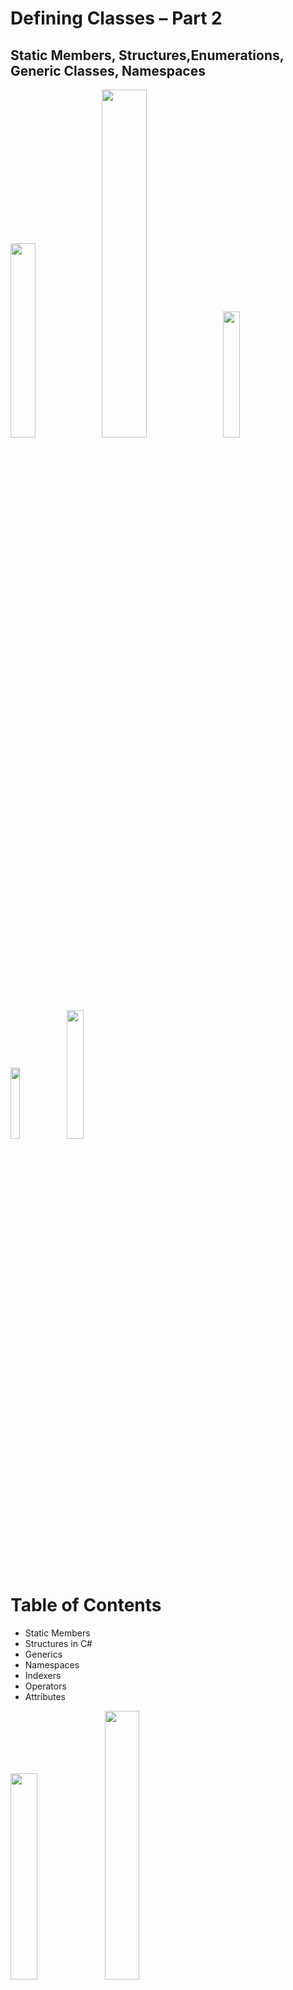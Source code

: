 <!-- section start -->
<!-- attr: { id:'', class:'slide-title', showInPresentation:'True', hasScriptWrapper:'True', style:'' } -->
# Defining Classes – Part 2
## Static Members, Structures,Enumerations, Generic Classes, Namespaces
<img class="slide-image" src="\imgs\pic00.png" style="top:-0.12%; left:82.46%; width:28.21%; z-index:-1" />
<img class="slide-image" src="\imgs\pic01.png" style="top:53.77%; left:64.56%; width:37.78%; z-index:-1" />
<img class="slide-image" src="\imgs\pic02.png" style="top:3.83%; left:18.10%; width:22.74%; z-index:-1" />
<img class="slide-image" src="\imgs\pic03.png" style="top:49.37%; left:92.63%; width:17.08%; z-index:-1" />
<img class="slide-image" src="\imgs\pic04.png" style="top:1.97%; left:50.44%; width:22.96%; z-index:-1" />
<div class="signature">
	<p class="signature-course"></p>
	<p class="signature-initiative"></p>
	<a href="" class="signature-link"></a>
</div>




<!-- section start -->
<!-- attr: { id:'', class:'', showInPresentation:'True', hasScriptWrapper:'True', style:'' } -->
# Table of Contents
- Static Members
- Structures in C#
- Generics
- Namespaces
- Indexers
- Operators
- Attributes
<img class="slide-image" src="\imgs\pic05.png" style="top:41.43%; left:70.17%; width:29.09%; z-index:-1" />
<img class="slide-image" src="\imgs\pic06.png" style="top:15.06%; left:65.56%; width:33.23%; z-index:-1" />




<!-- section start -->
<!-- attr: { id:'', class:'slide-section', showInPresentation:'True', hasScriptWrapper:'True', style:'' } -->
# Static Members
## Static vs. Instance Members
<img class="slide-image" src="\imgs\pic07.png" style="top:52%; left:39.30%; width:25%; z-index:-1" />


<!-- attr: { id:'', class:'', showInPresentation:'True', hasScriptWrapper:'True', style:'' } -->
# Static Members
- Static members are associated with a type rather than with an instance
  - Defined with the modifier **static**
- Static can be used for
  - Fields
  - Properties
  - Methods
  - Events
  - Constructors
<img class="slide-image" src="\imgs\pic08.png" style="top:42.31%; left:66.43%; width:35.92%; z-index:-1" />


<!-- attr: { id:'', class:'', showInPresentation:'True', hasScriptWrapper:'False', style:'' } -->
# Static vs. Non-Static
- **Static**:
  - Associated with a type, not with an instance
- **Non-Static**:
  - The opposite, associated with an instance
- **Static**:
  - Initialized just before the type is used for the first time
- **Non-Static**:
  - Initialized when the constructor is called


<!-- attr: { id:'', class:'', showInPresentation:'True', hasScriptWrapper:'True', style:'' } -->
# Static Members – _Example_

```cs
static class SqrtPrecalculated
{
   public const int MAX_VALUE = 10000;

   // Static field
   private static int[] sqrtValues;

   // Static constructor
   static SqrtPrecalculated()
   {
      sqrtValues = new int[MAX_VALUE + 1];
      for (int i = 0; i < sqrtValues.Length; i++)
      {
         sqrtValues[i] = (int)Math.Sqrt(i);
      }
   }
```
_(example continues)_

<img class="slide-image" src="\imgs\pic09.png" style="top:10.80%; left:85.14%; width:21.32%; z-index:0" />


<!-- attr: { id:'', class:'', showInPresentation:'True', hasScriptWrapper:'True', style:'' } -->
<!-- # Static Members – _Example_ -->

```cs
   // Static method
   public static int GetSqrt(int value)
   {
      return sqrtValues[value];
   }
}

class SqrtTest
{
   static void Main()
   {
	    Console.WriteLine(
         SqrtPrecalculated.GetSqrt(254));
      // Result: 15
   }
}
```

<img class="slide-image" src="\imgs\pic10.png" style="top:13.22%; left:79.64%; width:24.58%; z-index:0" />


<!-- attr: { id:'', class:'slide-section demo', showInPresentation:'True', hasScriptWrapper:'True', style:'' } -->
# Static Members
## [Demo]()
<img class="slide-image" src="\imgs\pic11.png" style="top:52%; left:28.07%; width:40%; z-index:-1" />




<!-- section start -->
<!-- attr: { id:'', class:'slide-section', showInPresentation:'True', hasScriptWrapper:'True', style:'' } -->
# C# Structures
<img class="slide-image" src="\imgs\pic12.png" style="top:42%; left:32.75%; width:35%; z-index:-1" />


<!-- attr: { id:'', class:'', showInPresentation:'True', hasScriptWrapper:'False', style:'' } -->
# C# Structures
- What is a **structure** in C#?
  - A **value data type** (behaves like a primitive type)
    - _Examples_ of structures: **int**, **double**, **DateTime**
    - Classes are reference types
  - Declared by the keyword **struct**
  - Structures, like classes, have properties, methods, fields, constructors, events, …
  - Always have a parameterless constructor
    - It cannot be removed
  - Mostly used to store data (bunch of fields)


<!-- attr: { id:'', class:'', showInPresentation:'True', hasScriptWrapper:'False', style:'' } -->
# C# Structures – _Example_

```cs
struct Point
{
   public int X { get; set; }
   public int Y { get; set; }
}

struct Color
{
   public byte RedValue { get; set; }
   public byte GreenValue { get; set; }
   public byte BlueValue { get; set; }
}

enum Edges { Straight, Rounded }
```

_(example continues)_


<!-- attr: { id:'', class:'', showInPresentation:'True', hasScriptWrapper:'False', style:'' } -->
<!-- # C# Structures – _Example_ -->

```cs
struct Square
{
   public Point Location { get; set; }
   public int Size { get; set; }
   public Color SurfaceColor { get; set; }
   public Color BorderColor { get; set; }
   public Edges Edges { get; set; }
   public Square(Point location, int size,
     Color surfaceColor, Color borderColor,
     Edges edges) : this()
   {
      this.Location = location;
      this.Size = size;
      this.SurfaceColor = surfaceColor;
      this.BorderColor = borderColor;
      this.Edges = edges;
   }
}
```



<!-- attr: { id:'', class:'slide-section demo', showInPresentation:'True', hasScriptWrapper:'True', style:'' } -->
# C# Structures
## [Demo]()
<img class="slide-image" src="\imgs\pic13.png" style="top:52%; left:33%; width:35%; z-index:-1" />




<!-- section start -->
<!-- attr: { id:'', class:'slide-section', showInPresentation:'True', hasScriptWrapper:'True', style:'' } -->
# Generic Classes
<img class="slide-image" src="\imgs\pic15.png" style="top:42%; left:35%; width:33.46%; z-index:-1" />


<!-- attr: { id:'', class:'', showInPresentation:'True', hasScriptWrapper:'False', style:'' } -->
# What are Generics?
- **Generics** allow defining parameterized classes that process data of unknown (generic) type
  - The class can be instantiated (specialized) with different particular types
  - _Example_: **List<T>** &rarr; **List<int>** / **List<string>** / **List<Student>**
- Generics are also known as "**parameterized** **types**" or "**template types**"
  - Similar to the templates in C++
  - Similar to the generics in Java


<!-- attr: { id:'', class:'', showInPresentation:'True', hasScriptWrapper:'True', style:'' } -->
# Generics – _Example_

```cs
public class GenericList<T>
{
  public void Add(T element) { … }
}
class GenericList_Example_
{
  static void Main()
  {
    // Declare a list of type int
    GenericList<int> intList =
      new GenericList<int>();
    // Declare a list of type string
    GenericList<string> stringList =
      new GenericList<string>();
  }
}
```

<div class="fragment balloon" style="top:11.07%; left:59.72%; width:39.89%">**T** is an unknown type, parameter of the class</div>
<div class="fragment balloon" style="top:28.07%; left:52.63%; width:39.89%">**T** can be used in any method in the class</div>
<div class="fragment balloon" style="top:43.31%; left:67.86%; width:31.75%">**T** can be replaced with **int** during the instantiation</div>


<!-- attr: { id:'', class:'slide-section demo', showInPresentation:'True', hasScriptWrapper:'True', style:'' } -->
# Generic Classes
<img class="slide-image" src="\imgs\pic18.png" style="top:42%; left:20.39%; width:60.57%; z-index:-1" />


<!-- attr: { id:'', class:'', showInPresentation:'True', hasScriptWrapper:'False', style:'' } -->
# Defining Generic Classes
- Generic class declaration:

```cs
class MyClass <type-parameter-list> : class-base
where <type-parameter-constraints-clauses>
{
  // Class body
}
```

- _Example_:


```cs
class MyClass<T> : BaseClass
where T : new()
{
  // Class body
}
```



<!-- attr: { id:'', class:'', showInPresentation:'True', hasScriptWrapper:'False', style:'' } -->
# Generic Constraints Syntax
- Parameter constraints clause:

```cs
public SomeGenericClass<some parameters>
where type-parameter : primary-constraint,
	secondary-constraints,
	constructor-constraint
```

- _Example_:

```cs
public class MyClass<T>
where T: class, IEnumerable<T>, new()
{…}
```

<!-- attr: { id:'', class:'', showInPresentation:'True', hasScriptWrapper:'False', style:'' } -->
# Generic Constraints
- Primary constraint:
  - **class** (reference type parameters)
  - **struct** (value type parameters)
- Secondary constraints:
  - Interface derivation
  - Base class derivation
- Constructor constraint:
  - **new()** – parameterless constructor constraint


<!-- attr: { id:'', class:'slide-section demo', showInPresentation:'True', hasScriptWrapper:'True', style:'' } -->
# Generic Constraints
## [Demo]()
<img class="slide-image" src="\imgs\pic19.png" style="top:52%; left:7.16%; width:92.30%; z-index:-1" />


<!-- attr: { id:'', class:'', showInPresentation:'True', hasScriptWrapper:'False', style:'' } -->
# Generic Method – _Example_

```cs
public static T Min<T>(T first, T second)
    where T : IComparable<T>
{
    if (first.CompareTo(second) <= 0)
       return first;
    else
       return second;
}
static void Main()
{
    int i = 5;
    int j = 7;
    int min = Min<int>(i, j);
}
```



<!-- attr: { id:'', class:'slide-section demo', showInPresentation:'True', hasScriptWrapper:'True', style:'' } -->
# Generic Methods
## [Demo]()
<img class="slide-image" src="\imgs\pic20.png" style="top:52%; left:30%; width:40%; z-index:-1" />




<!-- section start -->
<!-- attr: { id:'', class:'slide-section', showInPresentation:'True', hasScriptWrapper:'True', style:'' } -->
# Namespaces
<img class="slide-image" src="\imgs\pic21.png" style="top:42%; left:60.82%; width:25%; z-index:-1" />
<img class="slide-image" src="\imgs\pic22.png" style="top:42%; left:12.16%; width:34.20%; z-index:-1" />


<!-- attr: { id:'', class:'', showInPresentation:'True', hasScriptWrapper:'False', style:'' } -->
# Namespaces
- **Namespaces** logically group type definitions
  - May contain classes, structures, interfaces, enumerators and other types and namespaces
  - Can not contain methods and data directly
  - Can be allocated in one or several files
- Namespaces in .NET are similar to namespaces in C++ and packages in Java
- Allows definition of types with duplicated names
  - E.g. a type named **Button** is found in Windows Forms, in WPF and in ASP.NET Web Forms


<!-- attr: { id:'', class:'', showInPresentation:'True', hasScriptWrapper:'False', style:'' } -->
# Including Namespaces
- Including a namespace
  - The **using** directive is put at the start of the file

  ```cs
  using System.Windows.Forms;
  ```

  - **using** allows direct use of all types in the namespace
  - Including is applied to the current file
  - The directive is written at the begging of the file
  - When includes a namespace with **using** its subset of namespaces is not included





<!-- attr: { id:'', class:'', showInPresentation:'True', hasScriptWrapper:'False', style:'' } -->
<!-- # Including Namespaces -->
- Types, placed in namespaces, can be used and without **using** directive, by their full name:

```cs
System.IO.StreamReader reader =
    System.IO.File.OpenText("file.txt");
```

- **using** can create alias for namespaces :

```cs
using IO = System.IO;
using WinForms = System.Windows.Forms;
IO.StreamReader reader =
    IO.File.OpenText("file.txt");
WinForms.Form form = new WinForms.Form();
```


<!-- attr: { id:'', class:'', showInPresentation:'True', hasScriptWrapper:'False', style:'' } -->
# Defining Namespaces
- Divide the types in your applications into namespaces
  - When the types are too much (more than 15-20)
  - Group the types logically in namespaces according to their purpose
- Use nested namespaces when the types are too much
  - E.g. for Tetris game you may have the following namespaces: **Tetris.Core**, **Tetris.Web**, **Tetris.Win8**, **Tetris.HTML5Client**


<!-- attr: { id:'', class:'', showInPresentation:'True', hasScriptWrapper:'False', style:'' } -->
<!-- # Defining Namespaces -->
- Distribute all public types in files identical with their names
  - E.g. the class **Student** should be in the file **Student.cs**
- Arrange the files in directories, corresponding to their namespaces
  - The directory structure from your project course-code have to reflect the structure of the defined namespaces


<!-- attr: { id:'', class:'', showInPresentation:'True', hasScriptWrapper:'False', style:'' } -->
# Namespaces – _Example_

```cs
namespace SofiaUniversity.Data
{
    public struct Faculty
    {
        // …
    }
    public class Student
    {
        // …
    }
    public class Professor
    {
        // …
    }
    public enum Specialty
    {
        // …
    }
}
```



<!-- attr: { id:'', class:'', showInPresentation:'True', hasScriptWrapper:'False', style:'font-size: 40px;' } -->
<!-- # Namespaces – _Example_ -->

```cs
namespace SofiaUniversity.UI
{
    public class StudentAdminForm : System.Windows.Forms.Form
    {
        // …
    }
    public class ProfessorAdminForm : System.Windows.Forms.Form
    {
        // …
    }
}
namespace SofiaUniversity
{
    public class AdministrationSystem
    {
        public static void Main()
        {
             // …
        }
    }
}
```



<!-- attr: { id:'', class:'', showInPresentation:'True', hasScriptWrapper:'True', style:'' } -->
<!-- # Namespaces – _Example_ -->
- Recommended directory structure and classes organization in them
<img class="slide-image" src="\imgs\pic23.png" style="top:25.56%; left:25.18%; width:53.33%; z-index:-1; background-color: white;" />


<!-- attr: { id:'', class:'slide-section demo', showInPresentation:'True', hasScriptWrapper:'True', style:'' } -->
# Namespaces
## [Demo]()
<img class="slide-image" src="\imgs\pic24.png" style="top:42%; left:8.42%; width:35%; z-index:-1" />
<img class="slide-image" src="\imgs\pic25.png" style="top:42%; left:57.40%; width:40%; z-index:-1" />




<!-- section start -->
<!-- attr: { id:'', class:'slide-section', showInPresentation:'True', hasScriptWrapper:'True', style:'' } -->
# Indexers
<img class="slide-image" src="\imgs\pic26.png" style="top:42%; left:32%; width:35%; z-index:-1" />


<!-- attr: { id:'', class:'', showInPresentation:'True', hasScriptWrapper:'False', style:'' } -->
# Indexers
- **Indexers** provide indexed access class data
  - Predefine the **[]** operator for certain type
    - Like when accessing array elements

```cs
IndexedType t = new IndexedType(50);
int i = t[5];
t[0] = 42;
```

  - Can accept one or multiple parameters
  - Defining an indexer:


```cs
personInfo["Nikolay Kostov", 25]
```


```cs
public int this [int index] { … }
```



<!-- attr: { id:'', class:'', showInPresentation:'True', hasScriptWrapper:'False', style:'' } -->
# Indexers – _Example_

```cs
struct BitArray32
{
    private uint value;
    // Indexer declaration
    public int this [int index]
    {
        get
        {
            if (index >= 0 && index <= 31)
            {
                // Check the bit at position index
                if ((value & (1 << index)) == 0)
                   return 0;
                else
		     return 1;
            }
```

_(the example continues)_


<!-- attr: { id:'', class:'', showInPresentation:'True', hasScriptWrapper:'False', style:'' } -->
<!-- # Indexers – _Example_ -->

```cs
    else
    {
        throw new IndexOutOfRangeException(
        String.Format("Index {0} is invalid!", index));
    }
}
set
{
    if (index < 0 || index > 31)
        throw new IndexOutOfRangeException(
         String.Format("Index {0} is invalid!", index));
    if (value < 0 || value > 1)
        throw new ArgumentException(
         String.Format("Value {0} is invalid!", value));       
    // Clear the bit at position index
    value &= ~((uint)(1 << index));
    // Set the bit at position index to value
    value |= (uint)(value << index);
}
```



<!-- attr: { id:'', class:'slide-section demo', showInPresentation:'True', hasScriptWrapper:'True', style:'' } -->
# Indexers
## [Demo]()

<!-- section start -->
<!-- attr: { id:'', class:'slide-section', showInPresentation:'True', hasScriptWrapper:'True', style:'' } -->
# Operators Overloading
<img class="slide-image" src="\imgs\pic28.png" style="top:42%; left:9.71%; width:58.18%; z-index:-1" />
<img class="slide-image" src="\imgs\pic29.png" style="top:42%; left:68.23%; width:33.95%; z-index:-1" />


<!-- attr: { id:'', class:'', showInPresentation:'True', hasScriptWrapper:'False', style:'' } -->
# Overloading Operators
- In C# some operators can be **overloaded**(**redefined**) by developers
  - The priority of operators can not be changed
  - Not all operators can be overloaded
- Overloading an operator in C#
  - Looks like a static method with 2 operands:

```cs
public static Matrix operator *(Matrix m1, Matrix m2)
{
    return new m1.Multiply(m2);
}
```



<!-- attr: { id:'', class:'', showInPresentation:'True', hasScriptWrapper:'False', style:'' } -->
<!-- # Overloading Operators -->
- Overloading is allowed on:
  - Unary operators

```cs
+, -, !, ~, ++, --, true and false
```

- Binary  operators
- Operators for type conversion
  - Implicit type conversion
  - Explicit type conversion **(type)**




```cs
+, -, *, /, %, &, |, ^, <<, >>, ==, !=, >, <, >= and <=
```



<!-- attr: { id:'', class:'', showInPresentation:'True', hasScriptWrapper:'False', style:'' } -->
# Overloading Operators – _Example_

```cs
public static Fraction operator -(Fraction f1,Fraction f2)
{
    long num = f1.numerator * f2.denominator -
    f2.numerator * f1.denominator;
    long denom = f1.denominator * f2.denominator;
    return new Fraction(num, denom);
}
public static Fraction operator *(Fraction f1,Fraction f2)
{
    long num = f1.numerator * f2.numerator;
    long denom = f1.denominator * f2.denominator;
    return new Fraction(num, denom);
}
```

_(the example continues)_



<!-- attr: { id:'', class:'', showInPresentation:'True', hasScriptWrapper:'False', style:'' } -->
<!-- # Overloading Operators – _Example_ -->

```cs
// Unary minus operator
public static Fraction operator -(Fraction fraction)
{
    long num = -fraction.numerator;
    long denom = fraction.denominator;
    return new Fraction(num, denom);
}
// Operator ++ (the same for prefix and postfix form)
public static Fraction operator ++(Fraction fraction)
{
    long num = fraction.numerator + 	fraction.denominator;
    long denom = Frac.denominator;
    return new Fraction(num, denom);
}				
```



<!-- attr: { id:'', class:'slide-section demo', showInPresentation:'True', hasScriptWrapper:'True', style:'' } -->
# Overloading Operators
## [Demo]()
<img class="slide-image" src="\imgs\pic30.png" style="top:52%; left:30%; width:40%; z-index:-1" />




<!-- section start -->
<!-- attr: { id:'', class:'slide-section', showInPresentation:'True', hasScriptWrapper:'True', style:'' } -->
# Attributes
## Applying Attributes to Code Elements
<img class="slide-image" src="\imgs\pic31.png" style="top:52%; left:54.73%; width:35%; z-index:-1" />
<img class="slide-image" src="\imgs\pic32.png" style="top:52%; left:11.23%; width:28%; z-index:-1" />


<!-- attr: { id:'', class:'', showInPresentation:'True', hasScriptWrapper:'False', style:'' } -->
# What are Attributes?
- .NET **attributes** are:
  - Declarative tags for attaching descriptive information in the declarations in the code
  - Saved in the assembly at compile time
    - Objects derived from **System.Attribute**
  - Can be accessed at runtime (through **reflection**) and manipulated by many tools
- Developers can define custom attributes


<!-- attr: { id:'', class:'', showInPresentation:'True', hasScriptWrapper:'False', style:'' } -->
# Applying Attributes – _Example_
- Attribute`s name is surrounded by square brackets **[]**
  - Placed before their target declaration

  ```cs
  [Flags] // System.FlagsAttribute
  public enum FileAccess
  {
      Read = 1,
      Write = 2,
      ReadWrite = Read | Write
  }
  ```

- **[Flags]** attribute indicates that the enum type can be treated like a set of bit flags


<!-- attr: { id:'', class:'', showInPresentation:'True', hasScriptWrapper:'False', style:'' } -->
<!-- # Attributes with Parameters -->
- Attributes can accept parameters for their constructors and public properties

```cs
[DllImport("user32.dll", EntryPoint="MessageBox")]
public static extern int ShowMessageBox(int hWnd,
    string text, string caption, int type);
…
ShowMessageBox(0, "Some text", "Some caption", 0);
```

- The **[DllImport]** attribute refers to:
  - **System.Runtime.InteropServices.DllImportAttribute**
  - "**user32.dll**" is passed to the constructor
  - "**MessageBox**" value is assigned to **EntryPoint**


<!-- attr: { id:'', class:'', showInPresentation:'True', hasScriptWrapper:'False', style:'' } -->
# Set a Target to an Attribute
- Attributes can specify its target declaration:

```cs
// target "assembly"
[assembly: AssemblyTitle("Attributes Demo")]
[assembly: AssemblyCompany("DemoSoft")]
[assembly: AssemblyProduct("Entreprise Demo Suite")]
[assembly: AssemblyVersion("2.0.1.37")]
[Serializable] // [type: Serializable]
class TestClass
{
    [NonSerialized] // [field: NonSerialized]
    private int status;
}
```

  - See the **Properties/AssemblyInfo.cs** file


<!-- attr: { id:'', class:'slide-section demo', showInPresentation:'True', hasScriptWrapper:'True', style:'' } -->
# Using Attributes
## [Demo]()
<img class="slide-image" src="\imgs\pic34.png" style="top:42%; left:63.92%; width:21.27%; z-index:-1" />
<img class="slide-image" src="\imgs\pic35.png" style="top:42%; left:15.38%; width:19.89%; z-index:-1" />


<!-- attr: { id:'', class:'', showInPresentation:'True', hasScriptWrapper:'False', style:'' } -->
# Custom Attributes
- .NET developers can define their own **custom attributes**
  - Must inherit from **System.Attribute** class
  - Their names must end with '**Attribute**'
  - Possible targets must be defined via **[AttributeUsage]**
  - Can define constructors with parameters
  - Can define public fields and properties


<!-- attr: { id:'', class:'', showInPresentation:'True', hasScriptWrapper:'False', style:'' } -->
# Custom Attributes – _Example_

```cs
[AttributeUsage(AttributeTargets.Struct |
  AttributeTargets.Class | AttributeTargets.Interface,
  AllowMultiple = true)]
public class AuthorAttribute : System.Attribute
{
  public string Name { get; private set; }

  public AuthorAttribute(string name)
  {
    this.Name = name;
  }
}

```

_(example continues)_



<!-- attr: { id:'', class:'', showInPresentation:'True', hasScriptWrapper:'False', style:'' } -->
<!-- # Custom Attributes –_Example_ -->

```cs
[Author("Doncho Minkov")]
[Author("Nikolay Kostov")]
class CustomAttributesDemo
{
  static void Main(string[] args)
  {
    Type type = typeof(CustomAttributesDemo);
    object[] allAttributes =
      type.GetCustomAttributes(false);
    foreach (AuthorAttribute attr in allAttributes)
    {
      Console.WriteLine(
        "This class is written by {0}. ", attr.Name);
    }
  }
}
```

<!-- attr: { id:'', class:'slide-section', showInPresentation:'True', hasScriptWrapper:'True', style:'' } -->
# Defining, Applying and Retrieving Custom Attributes
## [Demo]()


<!-- attr: { id:'', class:'', showInPresentation:'True', hasScriptWrapper:'False', style:'font-size: 40px;' } -->
# Summary
- Classes define specific structure for objects
  - Objects are particular instances of a class
- Constructors are invoked when creating new class instances
- Properties expose the class data in safe, controlled way
- Static members are shared between all instances
  - Instance members are per object
- Structures are "value-type" classes
- Generics are parameterized classes


<!-- attr: { id:'', class:'slide-section', showInPresentation:'True', hasScriptWrapper:'False', style:'' } -->
# Defining Classes – Part 2
## Questions?



<!-- attr: { id:'', class:'', showInPresentation:'True', hasScriptWrapper:'True', style:'' } -->
# Free Trainings @ Telerik Academy
- C# Programming @ Telerik Academy
    - [csharpfundamentals.telerik.com](csharpfundamentals.telerik.com)
  - Telerik Software Academy
    - [academy.telerik.com](academy.telerik.com)
  - Telerik Academy @ Facebook
    - [facebook.com/TelerikAcademy](facebook.com/TelerikAcademy)
  - Telerik Software Academy Forums
    - [forums.academy.telerik.com](forums.academy.telerik.com)
<img class="slide-image" src="\imgs\pic37.png" style="top:60.37%; left:92.39%; width:13.45%; z-index:-1" />
<img class="slide-image" src="\imgs\pic38.png" style="top:30.85%; left:68.14%; width:36.30%; z-index:-1" />
<img class="slide-image" src="\imgs\pic39.png" style="top:46.32%; left:95.14%; width:10.85%; z-index:-1" />
<img class="slide-image" src="\imgs\pic40.png" style="top:13.00%; left:92.85%; width:13.01%; z-index:-1" />
